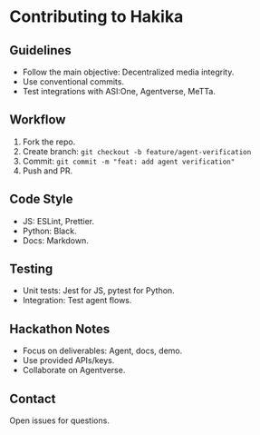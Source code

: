 # Contributing to Hakika

## Guidelines
- Follow the main objective: Decentralized media integrity.
- Use conventional commits.
- Test integrations with ASI:One, Agentverse, MeTTa.

## Workflow
1. Fork the repo.
2. Create branch: `git checkout -b feature/agent-verification`
3. Commit: `git commit -m "feat: add agent verification"`
4. Push and PR.

## Code Style
- JS: ESLint, Prettier.
- Python: Black.
- Docs: Markdown.

## Testing
- Unit tests: Jest for JS, pytest for Python.
- Integration: Test agent flows.

## Hackathon Notes
- Focus on deliverables: Agent, docs, demo.
- Use provided APIs/keys.
- Collaborate on Agentverse.

## Contact
Open issues for questions.
